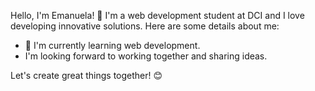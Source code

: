 Hello, I'm Emanuela! 👋
I'm a web development student at DCI and I love developing innovative solutions. Here are some details about me:

- 🌱 I'm currently learning web development.
-  I'm looking forward to working together and sharing ideas.

Let's create great things together! 😊
